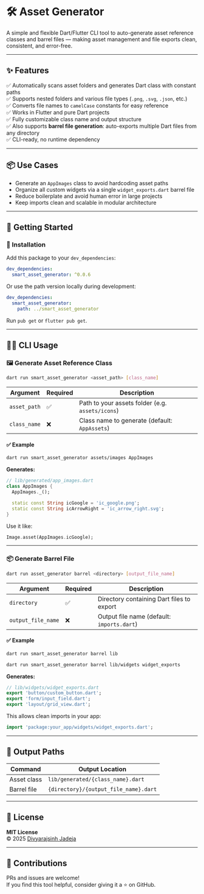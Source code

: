 # 🛠️ Asset Generator

A simple and flexible Dart/Flutter CLI tool to auto-generate asset reference classes and barrel files — making asset management and file exports clean, consistent, and error-free.

---

## ✨ Features

✅ Automatically scans asset folders and generates Dart class with constant paths  
✅ Supports nested folders and various file types (`.png`, `.svg`, `.json`, etc.)  
✅ Converts file names to `camelCase` constants for easy reference  
✅ Works in Flutter and pure Dart projects  
✅ Fully customizable class name and output structure  
✅ Also supports **barrel file generation**: auto-exports multiple Dart files from any directory  
✅ CLI-ready, no runtime dependency

---

## 📦 Use Cases

- Generate an `AppImages` class to avoid hardcoding asset paths
- Organize all custom widgets via a single `widget_exports.dart` barrel file
- Reduce boilerplate and avoid human error in large projects
- Keep imports clean and scalable in modular architecture

---

## 🚀 Getting Started

### 🔧 Installation

Add this package to your `dev_dependencies`:

```yaml
dev_dependencies:
  smart_asset_generator: ^0.0.6
```

Or use the path version locally during development:

```yaml
dev_dependencies:
  smart_asset_generator:
    path: ../smart_asset_generator
```

Run `pub get` or `flutter pub get`.

---

## 🏃‍♂️ CLI Usage

### 🖼️ Generate Asset Reference Class

```bash
dart run smart_asset_generator <asset_path> [class_name]
```

| Argument      | Required | Description                                   |
|---------------|----------|-----------------------------------------------|
| `asset_path`  | ✅       | Path to your assets folder (e.g. `assets/icons`) |
| `class_name`  | ❌       | Class name to generate (default: `AppAssets`)   |

#### ✅ Example

```bash
dart run smart_asset_generator assets/images AppImages
```

**Generates:**

```dart
// lib/generated/app_images.dart
class AppImages {
  AppImages._();

  static const String icGoogle = 'ic_google.png';
  static const String icArrowRight = 'ic_arrow_right.svg';
}
```

Use it like:

```dart
Image.asset(AppImages.icGoogle);
```

---

### 📦 Generate Barrel File

```bash
dart run asset_generator barrel <directory> [output_file_name]
```

| Argument          | Required | Description                                         |
|-------------------|----------|-----------------------------------------------------|
| `directory`       | ✅       | Directory containing Dart files to export          |
| `output_file_name`| ❌       | Output file name (default: `imports.dart`)           |

#### ✅ Example
```bash
dart run smart_asset_generator barrel lib
```

```bash
dart run smart_asset_generator barrel lib/widgets widget_exports
```

**Generates:**

```dart
// lib/widgets/widget_exports.dart
export 'button/custom_button.dart';
export 'form/input_field.dart';
export 'layout/grid_view.dart';
```

This allows clean imports in your app:

```dart
import 'package:your_app/widgets/widget_exports.dart';
```

---

## 📂 Output Paths

| Command                      | Output Location                         |
|------------------------------|------------------------------------------|
| Asset class                  | `lib/generated/{class_name}.dart`        |
| Barrel file                  | `{directory}/{output_file_name}.dart`    |

---

## 📄 License

**MIT License**  
© 2025 [Divyarajsinh Jadeja](https://github.com/DivyarajsinhJadeja)

---

## 🙌 Contributions

PRs and issues are welcome!  
If you find this tool helpful, consider giving it a ⭐️ on GitHub.